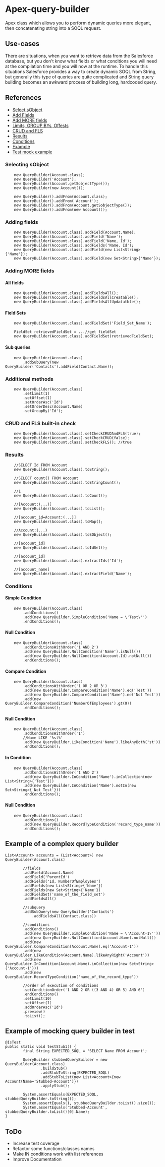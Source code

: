 # Apex-query-builder
Apex class which allows you to perform dynamic queries more elegant, then concatenating string into a SOQL request.

## Use-cases
There are situations, when you want to retrieve data from the Salesforce database, but you don't know what fields or what conditions you will need at the compilation time and you will now at the runtime. To handle this situations Salesforce provides a way to create dynamic SOQL from String, but generally this type of queries are quite complicated and String query building becomes an awkward process of building long, hardcoded query.

## References
 - [Select sObject](#Selecting-sObject)
 - [Add Fields](#Adding-fields)
 - [Add MORE fields](#Additional-methods)
 - [Limits, GROUP BYs, Offests](#CRUD-and-FLS-built-in-check)
 - [CRUD and FLS](#Results)
 - [Results](#dml-result)
 - [Conditions](#Conditions)
 - [Example](#Example-of-a-complex-query-builder)
 - [Test mock example](#Example-of-mocking-query-builder-in-test)

### Selecting sObject
```Apex
    new QueryBuilder(Account.class);
    new QueryBuilder('Account');
    new QueryBuilder(Account.getSobjectType());
    new QueryBuilder(new Account());
    
    new QueryBuilder().addFrom(Account.class);
    new QueryBuilder().addFrom('Account');
    new QueryBuilder().addFrom(Account.getSobjectType());
    new QueryBuilder().addFrom(new Account());
```

### Adding fields
```Apex
    new QueryBuilder(Account.class).addField(Account.Name);
    new QueryBuilder(Account.class).addField('Name');
    new QueryBuilder(Account.class).addField('Name, Id');
    new QueryBuilder(Account.class).addFields('Name, Id');
    new QueryBuilder(Account.class).addField(new List<String>{'Name'});
    new QueryBuilder(Account.class).addField(new Set<String>{'Name'});
```

### Adding MORE fields
#### All fields
```Apex
    new QueryBuilder(Account.class).addFieldsAll();
    new QueryBuilder(Account.class).addFieldsAllCreatable();
    new QueryBuilder(Account.class).addFieldsAllUpdatatble();
```
#### Field Sets
```Apex
    new QueryBuilder(Account.class).addFieldSet('Field_Set_Name');
    
    FieldSet retrievedFieldSet = ...//get fieldSet
    new QueryBuilder(Account.class).addFieldSet(retrievedFieldSet);
```
#### Sub queries 
```Apex
    new QueryBuilder(Account.class)
        .addSubQuery(new QueryBuilder('Contacts').addField(Contact.Name));
```

### Additional methods
```Apex
    new QueryBuilder(Account.class)
        .setLimit(1)
        .setOffset(1)
        .setOrderAsc('Id')
        .setOrderDesc(Account.Name)
        .setGroupBy('Id');
```

### CRUD and FLS built-in check
```Apex
    new QueryBuilder(Account.class).setCheckCRUDAndFLS(true);
    new QueryBuilder(Account.class).setCheckCRUD(false);
    new QueryBuilder(Account.class).setCheckFLS(); //true
```
### Results
```Apex
    //SELECT Id FROM Account
    new QueryBuilder(Account.class).toString();
    
    //SELECT count() FROM Account
    new QueryBuilder(Account.class).toStringCount();
    
    //1
    new QueryBuilder(Account.class).toCount();
    
    //[Account:(...)]
    new QueryBuilder(Account.class).toList();
    
    //[account_id=Account:(...)]
    new QueryBuilder(Account.class).toMap();
    
    //Account:(...)
    new QueryBuilder(Account.class).toSObject();
    
    //[account_id]
    new QueryBuilder(Account.class).toIdSet();
    
    //[account_id]
    new QueryBuilder(Account.class).extractIds('Id');
    
    //[account_name]
    new QueryBuilder(Account.class).extractField('Name');
```

### Conditions
#### Simple Condition
```Apex
    new QueryBuilder(Account.class)
        .addConditions()
        .add(new QueryBuilder.SimpleCondition('Name = \'Test\'')
        .endConditions();
```

#### Null Condition
```Apex
    new QueryBuilder(Account.class)
        .addConditionsWithOrder('1 AND 2')
        .add(new QueryBuilder.NullCondition('Name').isNull())
        .add(new QueryBuilder.NullCondition(Account.Id).notNull())
        .endConditions();
```

#### Compare Condition
```Apex
    new QueryBuilder(Account.class)
        .addConditionsWithOrder('1 OR 2 OR 3')
        .add(new QueryBuilder.CompareCondition('Name').eq('Test'))
        .add(new QueryBuilder.CompareCondition('Name').ne('Not Test'))
        .add(new QueryBuilder.CompareCondition('NumberOfEmployees').gt(0))
        .endConditions();
```

#### Null Condition
```Apex
    new QueryBuilder(Account.class)
        .addConditionsWithOrder('1')
        //Name LIKE '%st%'
        .add(new QueryBuilder.LikeCondition('Name').likeAnyBoth('st'))
        .endConditions();
```

#### In Condition
```Apex
    new QueryBuilder(Account.class)
        .addConditionsWithOrder('1 AND 2')
        .add(new QueryBuilder.InCondition('Name').inCollection(new List<String>{'Test'}))
        .add(new QueryBuilder.InCondition('Name').notIn(new Set<String>{'Not Test'}))
        .endConditions();
```

#### Null Condition
```Apex
    new QueryBuilder(Account.class)
        .addConditions()
        .add(new QueryBuilder.RecordTypeCondition('record_type_name'))
        .endConditions();
```

## Example of a complex query builder
```Apex
List<Account> accounts = (List<Account>) new QueryBuilder(Account.class)

        //fields
        .addField(Account.Name)
        .addField('ParentId')
        .addFields('Id, NumberOfEmployees')
        .addFields(new List<String>{'Name'})
        .addFields(new Set<String>{'Name'})
        .addFieldSet('name_of_the_field_set')
        .addFieldsAll()

        //subquery
        .addSubQuery(new QueryBuilder('Contacts')
            .addFieldsAll(Contact.class))

        //conditions
        .addConditions()
        .add(new QueryBuilder.SimpleCondition('Name = \'Account-1\''))
        .add(new QueryBuilder.NullCondition(Account.Name).notNull())
        .add(new QueryBuilder.CompareCondition(Account.Name).eq('Account-1'))
        .add(new QueryBuilder.LikeCondition(Account.Name).likeAnyRight('Account'))
        .add(new QueryBuilder.InCondition(Account.Name).inCollection(new Set<String>{'Account-1'}))
        .add(new QueryBuilder.RecordTypeCondition('name_of_the_record_type'))

        //order of execution of conditions
        .setConditionOrder('1 AND 2 OR ((3 AND 4) OR 5) AND 6')
        .endConditions()
        .setLimit(10)
        .setOffset(1)
        .addOrderAsc('Id')
        .preview()
        .toList();
```

## Example of mocking query builder in test
```Apex
@IsTest
public static void testStub1() {
        final String EXPECTED_SOQL = 'SELECT Name FROM Account';

        QueryBuilder stubbedQueryBuilder = new QueryBuilder(Account.class)
                .buildStub()
                .addStubToString(EXPECTED_SOQL)
                .addStubToList(new List<Account>{new Account(Name='Stubbed-Account')})
                .applyStub();

        System.assertEquals(EXPECTED_SOQL, stubbedQueryBuilder.toString());
        System.assertEquals(1, stubbedQueryBuilder.toList().size());
        System.assertEquals('Stubbed-Account', stubbedQueryBuilder.toList()[0].Name);
}
```
## ToDo
- Increase test coverage
- Refactor some functions/classes names
- Make IN conditions work with list references
- Improve Documentation
